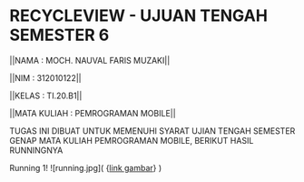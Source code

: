 # RECYCLEVIEW - UJUAN TENGAH SEMESTER 6

||NAMA            : MOCH. NAUVAL FARIS MUZAKI|| 

||NIM             : 312010122||

||KELAS           : TI.20.B1||

||MATA KULIAH     : PEMROGRAMAN MOBILE||

TUGAS INI DIBUAT UNTUK MEMENUHI SYARAT UJIAN TENGAH SEMESTER GENAP MATA KULIAH PEMROGRAMAN MOBILE, BERIKUT HASIL RUNNINGNYA

Running 1!
![running.jpg]( {[link gambar](https://github.com/nauvalfarismuzaki/RecycleViewUTS/edit/main/README.md)} )
